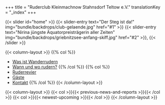 +++
title = "Ruderclub Kleinmachnow Stahnsdorf Teltow e.V."
translationKey = "_index"
+++

{{< slider id="home" >}}
    {{< slider-entry
        text="Der Steg ist da!"
        img="bundle/backdrops/club-gelaende.jpg"
        href="#1" >}}
    {{< slider-entry
        text="Nirina jüngste Äquatorpreisträgerin aller Zeiten"
        img="bundle/backdrops/griebnitzsee-anfang-skiff.jpg"
        href="#2" >}},
{{< /slider >}}

{{< column-layout >}}
{{% col %}}
- [Was ist Wanderrudern](/club/infos/was-ist-wanderrudern)
- [Wann und wo rudern?](/club/infos/wann-und-wo-rudern)
{{% /col %}}
{{% col %}}
- [Ruderrevier](/club/infos/ruderrevier)
- [Gäste](/club/gaeste)
- [Kontakt](/club/vorstand)
{{% /col %}}
{{< /column-layout >}}

{{< column-layout >}}
    {{< col >}}{{< previous-news-and-reports >}}{{< /col >}}
    {{< col >}}{{< newest-upcoming >}}{{< /col >}}
{{< /column-layout >}}
